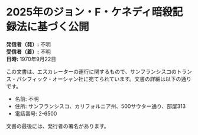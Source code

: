 # 2025年のジョン・F・ケネディ暗殺記録法に基づく公開

**発信者（発）:** 不明  
**受信者（着）:** 不明  
**日時:** 1970年9月22日  

この文書は、エスカレーターの運行に関するもので、サンフランシスコのトランス・パシフィック・オーシャン社に宛てられています。文書の詳細は以下の通りです。

- 名前: 不明
- 住所: サンフランシスコ、カリフォルニア州、500サウター通り、部屋313
- 電話番号: 2-6500

文書の最後には、発行者の署名があります。